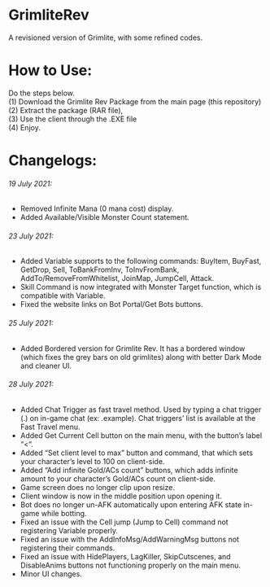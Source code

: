 # GrimliteRev
A revisioned version of Grimlite, with some refined codes. <br />
# How to Use:
Do the steps below.
<br />
(1) Download the Grimlite Rev Package from the main page (this repository) <br />
(2) Extract the package (RAR file), <br />
(3) Use the client through the .EXE file <br />
(4) Enjoy. <br />
# Changelogs:
###### 19 July 2021:
- Removed Infinite Mana (0 mana cost) display.
- Added Available/Visible Monster Count statement.
###### 23 July 2021:
- Added Variable supports to the following commands: BuyItem, BuyFast, GetDrop, Sell, ToBankFromInv, ToInvFromBank, AddTo/RemoveFromWhitelist, JoinMap, JumpCell, Attack.
- Skill Command is now integrated with Monster Target function, which is compatible with Variable.
- Fixed the website links on Bot Portal/Get Bots buttons.
###### 25 July 2021:
- Added Bordered version for Grimlite Rev. It has a bordered window (which fixes the grey bars on old grimlites) along with better Dark Mode and cleaner UI.
###### 28 July 2021:
- Added Chat Trigger as fast travel method. Used by typing a chat trigger (.)  on in-game chat (ex: .example). Chat triggers’ list is available at the Fast Travel menu. 
- Added Get Current Cell button on the main menu, with the button’s label “<“.
- Added “Set client level to max” button and command, that which sets your character’s level to 100 on client-side.
- Added “Add infinite Gold/ACs count” buttons, which adds infinite amount to your character’s Gold/ACs count on client-side. 
- Game screen does no longer clip upon resize.
- Client window is now in the middle position upon opening it.
- Bot does no longer un-AFK automatically upon entering AFK state in-game while botting.
- Fixed an issue with the Cell jump (Jump to Cell) command not registering Variable properly.
- Fixed an issue with the AddInfoMsg/AddWarningMsg buttons not registering their commands.
- Fixed an issue with HidePlayers, LagKiller, SkipCutscenes, and DisableAnims buttons not functioning properly on the main menu.
- Minor UI changes.
